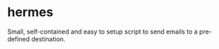 # hermes
Small, self-contained and easy to setup script to send emails to a pre-defined destination.
